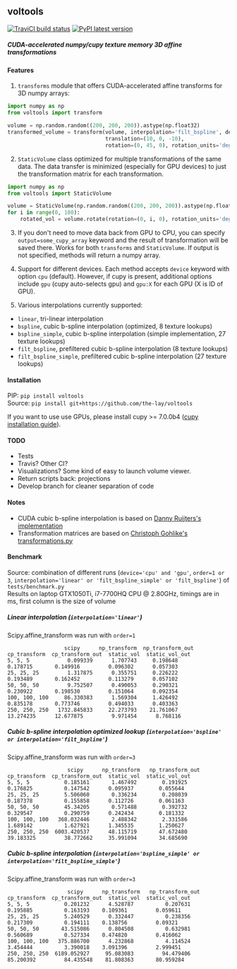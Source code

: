 ## voltools
[![TraviCI build status](https://travis-ci.com/the-lay/voltools.svg?branch=master)](https://travis-ci.com/the-lay/voltools)
[![PyPI latest version](https://badge.fury.io/py/voltools.svg)](https://pypi.org/project/voltools/)

##### CUDA-accelerated numpy/cupy texture memory 3D affine transformations

#### Features
1. `transforms` module that offers CUDA-accelerated affine transforms for 3D numpy arrays:
```python
import numpy as np
from voltools import transform

volume = np.random.random((200, 200, 200)).astype(np.float32)
transformed_volume = transform(volume, interpolation='filt_bspline', device='cpu',
                               translation=(10, 0, -10),
                               rotation=(0, 45, 0), rotation_units='deg', rotation_order='rzxz')
```

2. `StaticVolume` class optimized for multiple transformations of the same data.
The data transfer is minimized (especially for GPU devices) to just the transformation matrix for each transformation.
```python
import numpy as np
from voltools import StaticVolume

volume = StaticVolume(np.random.random((200, 200, 200)).astype(np.float32), interpolation='filt_bspline', device='gpu:0')
for i in range(0, 180):
    rotated_vol = volume.rotate(rotation=(0, i, 0), rotation_units='deg', rotation_order='rzxz', profile=True)
```

3. If you don't need to move data back from GPU to CPU, you can specify `output=some_cupy_array` keyword
and the result of transformation will be saved there. Works for both `transforms` and `StaticVolume`. If output is not
specified, methods will return a numpy array.

4. Support for different devices. Each method accepts `device` keyword with option `cpu` (default).
However, if cupy is present, additional options include `gpu` (cupy auto-selects gpu) and `gpu:X`
for each GPU (X is ID of GPU).

5. Various interpolations currently supported:
- `linear`, tri-linear interpolation
- `bspline`, cubic b-spline interpolation (optimized, 8 texture lookups)
- `bspline_simple`, cubic b-spline interpolation (simple implementation, 27 texture lookups)
- `filt_bspline`, prefiltered cubic b-spline interpolation (8 texture lookups) 
- `filt_bspline_simple`, prefiltered cubic b-spline interpolation (27 texture lookups)

#### Installation

PIP: `pip install voltools`  
Source: `pip install git+https://github.com/the-lay/voltools`

If you want to use use GPUs, please install cupy >= 7.0.0b4
([cupy installation guide](https://docs-cupy.chainer.org/en/stable/install.html#install-cupy)).


#### TODO
- Tests
- Travis? Other CI?
- Visualizations? Some kind of easy to launch volume viewer.
- Return scripts back: projections
- Develop branch for cleaner separation of code

#### Notes
- CUDA cubic b-spline interpolation is based on [Danny Ruijters's implementation](https://github.com/DannyRuijters/CubicInterpolationCUDA/)
- Transformation matrices are based on [Christoph Gohlike's transformations.py](https://www.lfd.uci.edu/~gohlke/code/transformations.py.html)


#### Benchmark
Source: combination of different runs (`device='cpu' and 'gpu'`, `order=1 or 3`, `interpolation='linear' or 'filt_bspline_simple' or 'filt_bspline'`) of `tests/benchmark.py`   
Results on laptop GTX1050Ti, i7-7700HQ CPU @ 2.80GHz, timings are in ms, first column is the size of volume

##### Linear interpolation (`interpolation='linear'`)
Scipy.affine_transform was run with `order=1`
```
                  scipy      np_transform  np_transform_out  cp_transform  cp_transform_out  static_vol  static_vol_out
5, 5, 5            0.099339      1.707743     0.198648         0.178715       0.149916         0.096302      0.057303
25, 25, 25         1.317875      0.355751     0.226222         0.193489       0.162452         0.113279      0.057102
50, 50, 50         9.752507      0.490053     0.290321         0.230922       0.198530         0.151064      0.092354
100, 100, 100     86.330383      1.569304     1.426492         0.835178       0.773746         0.494033      0.403363
250, 250, 250   1732.845833     22.273793    21.761067        13.274235      12.677875         9.971454      8.768116
```

##### Cubic b-spline interpolation optimized lookup (`interpolation='bspline' or interpolation='filt_bspline'`)
Scipy.affine_transform was run with `order=3`
```
                   scipy      np_transform   np_transform_out  cp_transform  cp_transform_out  static_vol  static_vol_out
5, 5, 5           0.185161       1.467492        0.191925      0.176825          0.147542      0.095937        0.055644
25, 25, 25        5.506060       0.336234        0.208039      0.187378          0.155858      0.112726        0.061163
50, 50, 50        45.34205       0.571488        0.392732      0.329547          0.290759      0.242434        0.181332
100, 100, 100   368.032446       2.488342        2.331586      1.689142          1.627921      1.345535        1.250627
250, 250, 250  6003.420537      48.115719       47.672480     39.183325         38.772662     35.991094       34.685690
```

##### Cubic b-spline interpolation (`interpolation='bspline_simple' or interpolation='filt_bspline_simple'`)
Scipy.affine_transform was run with `order=3`
```
                   scipy      np_transform   np_transform_out  cp_transform  cp_transform_out  static_vol  static_vol_out
5, 5, 5           0.201232      4.528787          0.207631      0.195885          0.163193    0.109361         0.059611
25, 25, 25        5.240529      0.332447          0.238356      0.217309          0.194111    0.138756         0.09321
50, 50, 50       43.515086      0.804508          0.632981      0.560689          0.527334    0.474820         0.416062
100, 100, 100   375.886700      4.232868          4.114524      3.454444          3.390018    3.091396         2.999451
250, 250, 250  6189.052927     95.083083         94.479406     85.200392         84.435548    81.808363       80.959284
```
